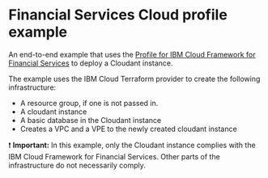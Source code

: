 # Financial Services Cloud profile example

An end-to-end example that uses the [Profile for IBM Cloud Framework for Financial Services](../../profiles/fscloud/) to deploy a Cloudant instance.

The example uses the IBM Cloud Terraform provider to create the following infrastructure:

- A resource group, if one is not passed in.
- A cloudant instance
- A basic database in the Cloudant instance
- Creates a VPC and a VPE to the newly created cloudant instance

:exclamation: **Important:** In this example, only the Cloudant instance complies with the IBM Cloud Framework for Financial Services. Other parts of the infrastructure do not necessarily comply.
